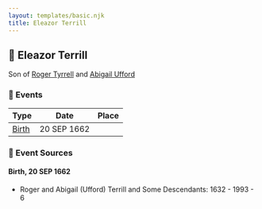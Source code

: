```yaml
---
layout: templates/basic.njk
title: Eleazor Terrill
---
```

## 🔵 Eleazor Terrill

Son of [Roger Tyrrell](/people/2/2108514) and [Abigail Ufford](/people/9/99473444)

### 📆 Events

Type | Date | Place
------ | ------ | ------
[Birth](#event-event-2) | 20 SEP 1662 |

### 📰 Event Sources

#### <a id="event-event-2"></a> Birth, 20 SEP 1662
* Roger and Abigail (Ufford) Terrill and Some Descendants: 1632 - 1993  - 6